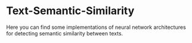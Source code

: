 # Text-Semantic-Similarity
Here you can find some implementations of neural network architectures for detecting semantic similarity between texts.
